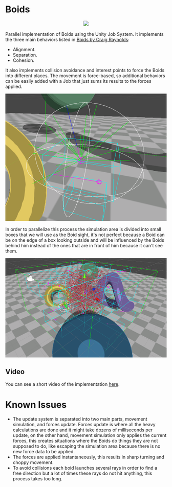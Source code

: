 # Boids

<p align="center">
  <img src="./Images/Boids2.gif">
</p>

Parallel implementation of Boids using the Unity Job System.
It implements the three main behaviors listed in [Boids by Craig Raynolds](https://www.red3d.com/cwr/boids/):

- Alignment.
- Separation.
- Cohesion.

It also implements collision avoidance and interest points to force the Boids into different places.
The movement is force-based, so additional behaviors can be easily added with a Job that just sums its results to the forces applied.

<p align="center">
  <img src="./Images/Raycasting.png">
</p>

In order to parallelize this process the simulation area is divided into small boxes that we will use as the Boid sight, it's not perfect because a Boid can be on the edge of a box looking outside and will be influenced by the Boids behind him instead of the ones that are in front of him because it can't see them.

<p align="center">
  <img src="./Images/AreaDivs.png">
</p>

## Video
You can see a short video of the implementation [here](https://youtu.be/qqIMY8fuibg).

# Known Issues
- The update system is separated into two main parts, movement simulation, and forces update. Forces update is where all the heavy calculations are done and it might take dozens of milliseconds per update, on the other hand, movement simulation only applies the current forces, this creates situations where the Boids do things they are not supposed to do, like escaping the simulation area because there is no new force data to be applied.
- The forces are applied instantaneously, this results in sharp turning and choppy movement.
- To avoid collisions each boid launches several rays in order to find a free direction but a lot of times these rays do not hit anything, this process takes too long.